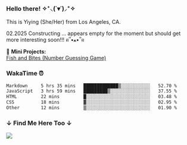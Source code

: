 ### Hello there! ✧⁺⸜(˙▾˙)⸝⁺✧

This is Yiying (She/Her) from Los Angeles, CA. <br />

02.2025
Constructing ... appears empty for the moment but should get more interesting soon!!! ฅ՞•ﻌ•՞ฅ 

<!--
- 🔭 I’m currently working on ...
- 🌱 I’m currently learning ...
- 👯 I’m looking to collaborate on ...
- 🤔 I’m looking for help with ...
- 💬 Ask me about ...
- 📫 How to reach me: ...
- 😄 Pronouns: ...
- ⚡ Fun fact: ...
-->

<!-- ### ꧁ Project Demos ꧂ -->
<!-- 🦊 __Full Stack / Front End:__ <br /> -->
<!-- [PKMN Center Online](https://pkmn-centerol.herokuapp.com/) <br /> -->
<!-- [Face Recognition Brain](https://facerecog-brn.herokuapp.com) -->

🐰 __Mini Projects:__ <br />
[Fish and Bites (Number Guessing Game)](https://yjie28.github.io/fish-and-bite/)

<!-- ### 🕊 Working On -->

<!-- ### 🌱 I Spend My Time On 🌲 -->
<!-- ✏️ __Learning__ ✨ -->

<!-- ↓ ★ ↓ -->

<!-- <p align="left"> -->
<!-- <img src="https://raw.githubusercontent.com/devicons/devicon/master/icons/react/react-original-wordmark.svg" alt="react" width="50" height="50" /> -->
<!-- <img src="https://raw.githubusercontent.com/devicons/devicon/master/icons/javascript/javascript-original.svg" alt="javascript" width="50" height="50" /> -->
<!-- <img src="https://raw.githubusercontent.com/devicons/devicon/master/icons/ruby/ruby-original.svg" alt="ruby" width="50" height="50" />  -->
<!-- </p> -->

### WakaTime ⏰

<!--START_SECTION:waka-->

```txt
Markdown     5 hrs 35 mins   █████████████▒░░░░░░░░░░░   52.70 %
JavaScript   3 hrs 59 mins   █████████▒░░░░░░░░░░░░░░░   37.55 %
HTML         22 mins         █░░░░░░░░░░░░░░░░░░░░░░░░   03.48 %
CSS          18 mins         ▓░░░░░░░░░░░░░░░░░░░░░░░░   02.95 %
Other        12 mins         ▒░░░░░░░░░░░░░░░░░░░░░░░░   01.90 %
```

<!--END_SECTION:waka-->

  
### ​​​↓ Find Me Here Too ↓
<a href="https://linkedin.com/in/yjie28">
  <img src="https://img.shields.io/badge/linkedin-%230077B5.svg?&style=for-the-badge&logo=linkedin&logoColor=white">
</a>

<br />
<br />

<!-- Link to old GitHub Account(s): <br /> -->
<!-- https://github.com/sataivlis (very old school stuff) <br /> -->
<!-- https://www.github.com/yjie28 (old stuff) <br /> -->
<!-- https://github.com/y-jie28 (for learning Vue / on pause) -->
